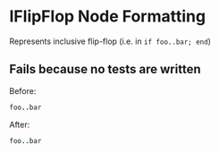 <!-- BEGIN_AUTOGENERATED -->
# IFlipFlop Node Formatting

Represents inclusive flip-flop (i.e. in `if foo..bar; end`)
<!-- END_AUTOGENERATED -->

## Fails because no tests are written

Before:

```ruby
foo..bar
```

After:

```ruby
foo..bar
```
